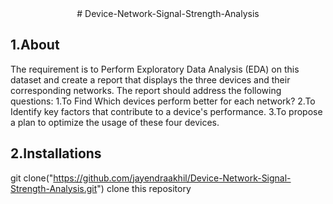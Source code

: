 <center> # Device-Network-Signal-Strength-Analysis</center>

<h2>1.About</h2>
The requirement is to Perform Exploratory Data Analysis (EDA) on this dataset and create a report that displays the three devices and their corresponding networks. The report should address the following questions:
1.To Find Which devices perform better for each network?
2.To Identify key factors that contribute to a device's performance.
3.To propose a plan to optimize the usage of these four devices.
<h2>2.Installations</h2>

git clone("https://github.com/jayendraakhil/Device-Network-Signal-Strength-Analysis.git")
clone this repository

